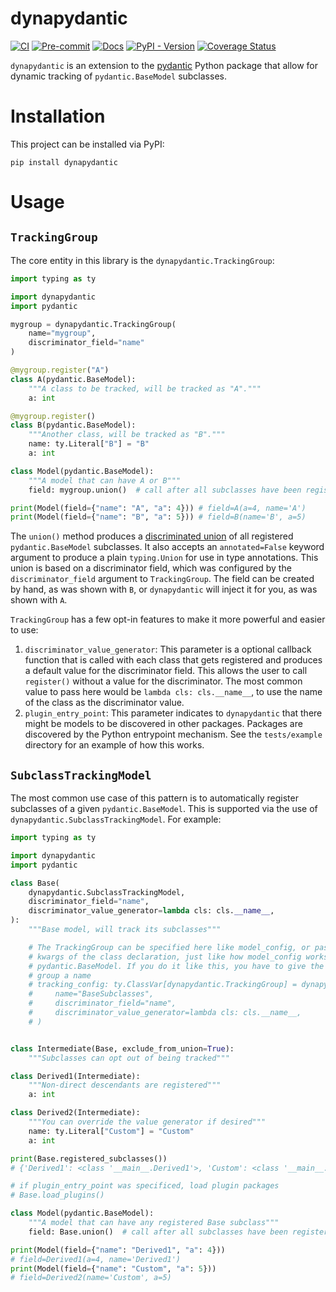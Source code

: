 # dynapydantic

[![CI](https://github.com/psalvaggio/dynapydantic/actions/workflows/ci.yml/badge.svg)](https://github.com/psalvaggio/dynapydantic/actions/workflows/ci.yml)
[![Pre-commit](https://github.com/psalvaggio/dynapydantic/actions/workflows/pre-commit.yml/badge.svg)](https://github.com/psalvaggio/dynapydantic/actions/workflows/pre-commit.yml)
[![Docs](https://img.shields.io/badge/docs-Docs-blue?style=flat-square&logo=github&logoColor=white&link=https://psalvaggio.github.io/dynapydantic/dev/)](https://psalvaggio.github.io/dynapydantic/dev/)
[![PyPI - Version](https://img.shields.io/pypi/v/dynapydantic)](https://pypi.org/project/dynapydantic/)
[![Coverage Status](https://coveralls.io/repos/github/psalvaggio/dynapydantic/badge.svg?branch=main)](https://coveralls.io/github/psalvaggio/dynapydantic?branch=main)


`dynapydantic` is an extension to the [pydantic](https://pydantic.dev) Python
package that allow for dynamic tracking of `pydantic.BaseModel` subclasses.

Installation
==
This project can be installed via PyPI:
```
pip install dynapydantic
```

Usage
==

`TrackingGroup`
--
The core entity in this library is the `dynapydantic.TrackingGroup`:
```python
import typing as ty

import dynapydantic
import pydantic

mygroup = dynapydantic.TrackingGroup(
    name="mygroup",
    discriminator_field="name"
)

@mygroup.register("A")
class A(pydantic.BaseModel):
    """A class to be tracked, will be tracked as "A"."""
    a: int

@mygroup.register()
class B(pydantic.BaseModel):
    """Another class, will be tracked as "B"."""
    name: ty.Literal["B"] = "B"
    a: int

class Model(pydantic.BaseModel):
    """A model that can have A or B"""
    field: mygroup.union()  # call after all subclasses have been registered

print(Model(field={"name": "A", "a": 4})) # field=A(a=4, name='A')
print(Model(field={"name": "B", "a": 5})) # field=B(name='B', a=5)
```

The `union()` method produces a [discriminated union](https://docs.pydantic.dev/latest/concepts/unions/#discriminated-unions)
of all registered `pydantic.BaseModel` subclasses. It also accepts an
`annotated=False` keyword argument to produce a plain `typing.Union` for use in
type annotations. This union is based on a discriminator field, which was
configured by the `discriminator_field` argument to `TrackingGroup`. The field
can be created by hand, as was shown with `B`, or `dynapydantic` will inject it
for you, as was shown with `A`.

`TrackingGroup` has a few opt-in features to make it more powerful and easier to use:
1. `discriminator_value_generator`: This parameter is a optional callback
  function that is called with each class that gets registered and produces a
  default value for the discriminator field. This allows the user to call
  `register()` without a value for the discriminator. The most common value to
  pass here would be `lambda cls: cls.__name__`, to use the name of the class as
  the discriminator value.
2. `plugin_entry_point`: This parameter indicates to `dynapydantic` that there
  might be models to be discovered in other packages. Packages are discovered by
  the Python entrypoint mechanism. See the `tests/example` directory for an
  example of how this works.

`SubclassTrackingModel`
--
The most common use case of this pattern is to automatically register subclasses
of a given `pydantic.BaseModel`. This is supported via the use of
`dynapydantic.SubclassTrackingModel`. For example:
```python
import typing as ty

import dynapydantic
import pydantic

class Base(
    dynapydantic.SubclassTrackingModel,
    discriminator_field="name",
    discriminator_value_generator=lambda cls: cls.__name__,
):
    """Base model, will track its subclasses"""

    # The TrackingGroup can be specified here like model_config, or passed in
    # kwargs of the class declaration, just like how model_config works with
    # pydantic.BaseModel. If you do it like this, you have to give the tracking
    # group a name
    # tracking_config: ty.ClassVar[dynapydantic.TrackingGroup] = dynapydantic.TrackingGroup(
    #     name="BaseSubclasses",
    #     discriminator_field="name",
    #     discriminator_value_generator=lambda cls: cls.__name__,
    # )


class Intermediate(Base, exclude_from_union=True):
    """Subclasses can opt out of being tracked"""

class Derived1(Intermediate):
    """Non-direct descendants are registered"""
    a: int

class Derived2(Intermediate):
    """You can override the value generator if desired"""
    name: ty.Literal["Custom"] = "Custom"
    a: int

print(Base.registered_subclasses())
# {'Derived1': <class '__main__.Derived1'>, 'Custom': <class '__main__.Derived2'>}

# if plugin_entry_point was specificed, load plugin packages
# Base.load_plugins()

class Model(pydantic.BaseModel):
    """A model that can have any registered Base subclass"""
    field: Base.union()  # call after all subclasses have been registered

print(Model(field={"name": "Derived1", "a": 4}))
# field=Derived1(a=4, name='Derived1')
print(Model(field={"name": "Custom", "a": 5}))
# field=Derived2(name='Custom', a=5)
```
